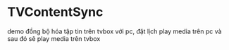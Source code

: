 # TVContentSync
demo
đồng bộ hóa tập tin trên tvbox với pc, đặt lịch play media trên pc và sau đó sẽ play media trên tvbox
